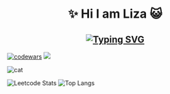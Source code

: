 <h1 align='center'> ✨ Hi I am Liza 😺 </h1>

<h2 align='center' ><a href="https://git.io/typing-svg"><img src="https://readme-typing-svg.demolab.com?font=Fira+Code&pause=1000&color=ADDAF7&center=true&width=435&lines=I+am+frontend+developer+%F0%9F%98%BD" alt="Typing SVG" /></a></h2>

[![codewars](https://www.codewars.com/users/lizakobzeva/badges/small)](https://www.codewars.com/users/lizakobzeva)
![](https://komarev.com/ghpvc/?username=lizakobzeva)


<img src="https://steamuserimages-a.akamaihd.net/ugc/1852674375267582991/8D6EE5BC9B5CB9C0E6CBB4B4DF74A4AB89E762E4/" alt="cat" />


![Leetcode Stats](https://leetcard.jacoblin.cool/lizakobzeva?theme=nord&height=165&width=540)
![Top Langs](https://github-readme-stats.vercel.app/api/top-langs/?username=lizakobzeva&layout=compact)

